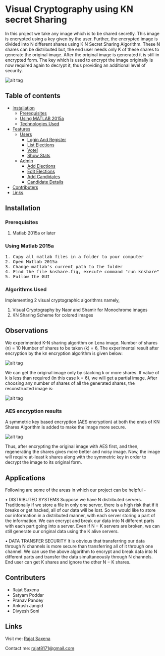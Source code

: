 # Visual Cryptography using KN secret Sharing

In this project we take any image which is to be shared secretly. This image is encrypted using a key given by the user. Further, the encrypted image is divided into N different shares using K N Secret Sharing Algorithm. These N shares can be distributed but, the end user needs only K of these shares to generate the original image. After the original image is generated it is still in encrypted form. The key which is used to encrypt the image originally is now required again to decrypt it, thus providing an additional level of security.

![alt tag](https://raw.githubusercontent.com/srajat/Visual-Cryptography-Using-K-N-Secret-Sharing/master/images/Screenshot%20from%202017-07-02%2014:57:42.png)

## Table of contents

- [Installation](#installation)
    - [Prerequisites](#prerequisites)
    - [Using MATLAB 2015a](#using-matlab-2015a)
    - [Technologies Used](#technologies-used)
- [Features](#features)
    - [Users](#users)
        - [Login And Register](#login-and-register)
        - [List Elections](#list-elections)
        - [Vote!](#vote)
        - [Show Stats](#show-stats)
    - [Admin](#admin)
        - [Add Elections](#add-elections)
        - [Edit Elections](#edit-elections)
        - [Add Candidates](#add-candidates)
        - [Candidate Details](#candidate-details)
- [Contributers](#contributers)
- [Links](#links)

## Installation <a name='installation'></a>

### Prerequisites <a name='prerequisites'></a>

1. Matlab 2015a or later

### Using Matlab 2015a <a name='using-matlab-2015a'></a>
<pre>
1. Copy all matlab files in a folder to your computer
2. Open Matlab 2015a
3. Change matlab's current path to the folder  
4. Find the file knshare.fig, execute command "run knshare" in Matlab's console  
5. Follow the GUI
</pre>

### Algorithms Used <a name='algo'></a>

Implementing 2 visual cryptographic algorithms namely,
1. Visual Cryptography by Naor and Shamir for Monochrome images
2. KN Sharing Scheme for colored images

## Observations <a name='observe'></a>

We experimented K-N sharing algorithm on Lena image.
Number of shares (n) = 10
Number of shares to be taken (k) = 6,
The experimental result after encryption by the kn encryption algorithm is given below:

![alt tag](https://raw.githubusercontent.com/srajat/Visual-Cryptography-Using-K-N-Secret-Sharing/master/images/Screenshot%20from%202017-07-02%2014:58:00.png)

We can get the original image only by stacking k or more shares. If value of k is less than
required (in this case k = 6), we will get a partial image. After choosing any number of
shares of all the generated shares, the reconstructed image is:

![alt tag](https://raw.githubusercontent.com/srajat/Visual-Cryptography-Using-K-N-Secret-Sharing/master/images/Screenshot%20from%202017-07-02%2014:58:05.png)

### AES encryption results <a name='aes'></a>
A symmetric key based encryption (AES encryption) at both the ends of KN Shares
Algorithm is added to make the image more secure.

![alt tag](https://raw.githubusercontent.com/srajat/Visual-Cryptography-Using-K-N-Secret-Sharing/master/images/Screenshot%20from%202017-07-02%2014:58:12.png)

Thus, after encrypting the original image with AES first, and then, regenerating the
shares gives more better and noisy image. Now, the image will require at-least k shares
along with the symmetric key in order to decrypt the image to its original form.


## Applications <a name='applications'></a>
Following are some of the areas in which our project can be helpful -

• DISTRIBUTED SYSTEMS
Suppose we have N distributed servers. Traditionally if we store a file in only one
server, there is a high risk that if it breaks or get hacked, all of our data will be
lost. So we would like to store our information in a distributed manner, with each
server storing a part of the information. We can encrypt and break our data into N
different parts with each part going into a server. Even if N − K servers are broken,
we can still generate our original data using the K alive servers.

• DATA TRANSFER SECURITY
It is obvious that transferring our data through N channels is more secure than
transferring all of it through one channel. We can use the above algorithm to
encrypt and break data into N different parts and transfer the data simultaneously
through N channels. End user can get K shares and ignore the other N − K shares.


## Contributers <a name='contributers'></a>
* Rajat Saxena
* Satyam Poddar
* Pranav Pandey
* Ankush Jangid
* Divyesh Soni

## Links <a name='links'></a>

Visit me:     [Rajat Saxena](http://www.rajatsaxena.me/)

Contact me:     <rajat8171@gmail.com>
